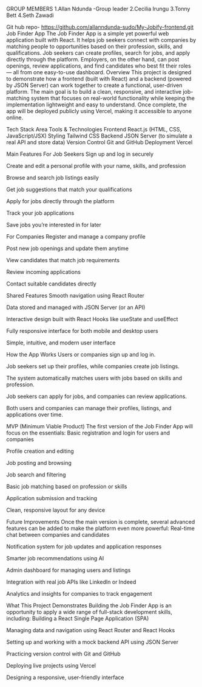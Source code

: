 GROUP MEMBERS
1.Allan Ndunda -Group leader
2.Cecilia Irungu
3.Tonny Bett
4.Seth Zawadi

Git hub repo- https://github.com/allanndunda-sudo/My-Jobify-frontend.git
Job Finder App
The Job Finder App is a simple yet powerful web application built with React.
 It helps job seekers connect with companies by matching people to opportunities based on their profession, skills, and qualifications.
Job seekers can create profiles, search for jobs, and apply directly through the platform.
 Employers, on the other hand, can post openings, review applications, and find candidates who best fit their roles — all from one easy-to-use dashboard.
Overview
This project is designed to demonstrate how a frontend (built with React) and a backend (powered by JSON Server) can work together to create a functional, user-driven platform.
The main goal is to build a clean, responsive, and interactive job-matching system that focuses on real-world functionality while keeping the implementation lightweight and easy to understand.
Once complete, the app will be deployed publicly using Vercel, making it accessible to anyone online.




Tech Stack
Area
Tools & Technologies
Frontend
React.js (HTML, CSS, JavaScript/JSX)
Styling
Tailwind CSS
Backend
JSON Server (to simulate a real API and store data)
Version Control
Git and GitHub
Deployment
Vercel


Main Features
For Job Seekers
Sign up and log in securely


Create and edit a personal profile with your name, skills, and profession


Browse and search job listings easily


Get job suggestions that match your qualifications


Apply for jobs directly through the platform


Track your job applications


Save jobs you’re interested in for later


For Companies
Register and manage a company profile


Post new job openings and update them anytime


View candidates that match job requirements


Review incoming applications


Contact suitable candidates directly


Shared Features
Smooth navigation using React Router


Data stored and managed with JSON Server (or an API)


Interactive design built with React Hooks like useState and useEffect


Fully responsive interface for both mobile and desktop users


Simple, intuitive, and modern user interface


How the App Works
Users or companies sign up and log in.


Job seekers set up their profiles, while companies create job listings.


The system automatically matches users with jobs based on skills and profession.


Job seekers can apply for jobs, and companies can review applications.


Both users and companies can manage their profiles, listings, and applications over time.


MVP (Minimum Viable Product)
The first version of the Job Finder App will focus on the essentials:
Basic registration and login for users and companies


Profile creation and editing


Job posting and browsing


Job search and filtering


Basic job matching based on profession or skills


Application submission and tracking


Clean, responsive layout for any device


Future Improvements
Once the main version is complete, several advanced features can be added to make the platform even more powerful:
Real-time chat between companies and candidates


Notification system for job updates and application responses


Smarter job recommendations using AI


Admin dashboard for managing users and listings


Integration with real job APIs like LinkedIn or Indeed


Analytics and insights for companies to track engagement


What This Project Demonstrates
Building the Job Finder App is an opportunity to apply a wide range of full-stack development skills, including:
Building a React Single Page Application (SPA)


Managing data and navigation using React Router and React Hooks


Setting up and working with a mock backend API using JSON Server


Practicing version control with Git and GitHub


Deploying live projects using Vercel


Designing a responsive, user-friendly interface


